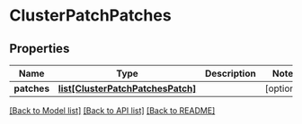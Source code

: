 # ClusterPatchPatches

## Properties
Name | Type | Description | Notes
------------ | ------------- | ------------- | -------------
**patches** | [**list[ClusterPatchPatchesPatch]**](ClusterPatchPatchesPatch.md) |  | [optional] 

[[Back to Model list]](../README.md#documentation-for-models) [[Back to API list]](../README.md#documentation-for-api-endpoints) [[Back to README]](../README.md)


